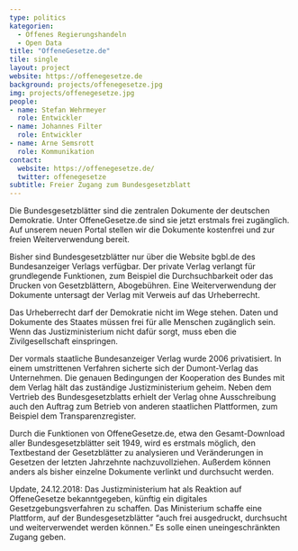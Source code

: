 ```yaml
---
type: politics
kategorien:
  - Offenes Regierungshandeln
  - Open Data
title: "OffeneGesetze.de"
tile: single
layout: project
website: https://offenegesetze.de
background: projects/offenegesetze.jpg
img: projects/offenegesetze.jpg
people:
- name: Stefan Wehrmeyer
  role: Entwickler
- name: Johannes Filter
  role: Entwickler
- name: Arne Semsrott
  role: Kommunikation
contact:
  website: https://offenegesetze.de/
  twitter: offenegesetze
subtitle: Freier Zugang zum Bundesgesetzblatt
---
```


Die Bundesgesetzblätter sind die zentralen Dokumente der deutschen Demokratie. Unter OffeneGesetze.de sind sie jetzt erstmals frei zugänglich. Auf unserem neuen Portal stellen wir die Dokumente kostenfrei und zur freien Weiterverwendung bereit.

Bisher sind Bundesgesetzblätter nur über die Website bgbl.de des Bundesanzeiger Verlags verfügbar. Der private Verlag verlangt für grundlegende Funktionen, zum Beispiel die Durchsuchbarkeit oder das Drucken von Gesetzblättern, Abogebühren. Eine Weiterverwendung der Dokumente untersagt der Verlag mit Verweis auf das Urheberrecht.

Das Urheberrecht darf der Demokratie nicht im Wege stehen. Daten und Dokumente des Staates müssen frei für alle Menschen zugänglich sein. Wenn das Justizministerium nicht dafür sorgt, muss eben die Zivilgesellschaft einspringen.

Der vormals staatliche Bundesanzeiger Verlag wurde 2006 privatisiert. In einem umstrittenen Verfahren sicherte sich der Dumont-Verlag das Unternehmen. Die genauen Bedingungen der Kooperation des Bundes mit dem Verlag hält das zuständige Justizministerium geheim. Neben dem Vertrieb des Bundesgesetzblatts erhielt der Verlag ohne Ausschreibung auch den Auftrag zum Betrieb von anderen staatlichen Plattformen, zum Beispiel dem Transparenzregister.

Durch die Funktionen von OffeneGesetze.de, etwa den Gesamt-Download aller Bundesgesetzblätter seit 1949, wird es erstmals möglich, den Textbestand der Gesetzblätter zu analysieren und Veränderungen in Gesetzen der letzten Jahrzehnte nachzuvollziehen. Außerdem können anders als bisher einzelne Dokumente verlinkt und durchsucht werden.

Update, 24.12.2018: Das Justizministerium hat als Reaktion auf OffeneGesetze bekanntgegeben, künftig ein digitales Gesetzgebungsverfahren zu schaffen. Das Ministerium schaffe eine Plattform, auf der Bundesgesetzblätter “auch frei ausgedruckt, durchsucht und weiterverwendet werden können.” Es solle einen uneingeschränkten Zugang geben.